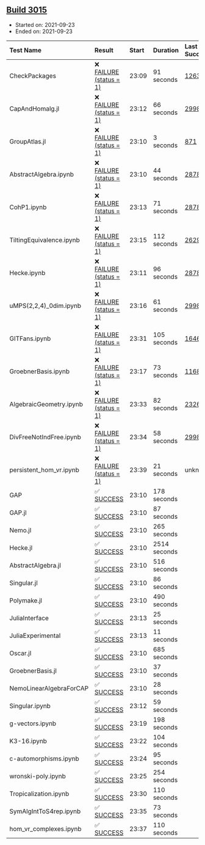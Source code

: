 ## [Build 3015](https://oscarci.mathematik.uni-kl.de/job/oscar-stable/3015/)

* Started on: 2021-09-23
* Ended on: 2021-09-23

| Test Name    | Result | Start | Duration | Last Success | First Failure |
|:-------------|:-------|:------|:---------|:-------------|:--------------|
| CheckPackages | ❌ [FAILURE (status = 1)](https://oscarci.mathematik.uni-kl.de/job/oscar-stable/3015/artifact/logs/build-3015/CheckPackages.log) | 23:09 | 91 seconds | [1263](https://oscarci.mathematik.uni-kl.de/job/oscar-stable/1263/) | [1264](https://oscarci.mathematik.uni-kl.de/job/oscar-stable/1264/) |
| CapAndHomalg.jl | ❌ [FAILURE (status = 1)](https://oscarci.mathematik.uni-kl.de/job/oscar-stable/3015/artifact/logs/build-3015/CapAndHomalg.jl.log) | 23:12 | 66 seconds | [2998](https://oscarci.mathematik.uni-kl.de/job/oscar-stable/2998/) | [2999](https://oscarci.mathematik.uni-kl.de/job/oscar-stable/2999/) |
| GroupAtlas.jl | ❌ [FAILURE (status = 1)](https://oscarci.mathematik.uni-kl.de/job/oscar-stable/3015/artifact/logs/build-3015/GroupAtlas.jl.log) | 23:10 | 3 seconds | [871](https://oscarci.mathematik.uni-kl.de/job/oscar-stable/871/) | [872](https://oscarci.mathematik.uni-kl.de/job/oscar-stable/872/) |
| AbstractAlgebra.ipynb | ❌ [FAILURE (status = 1)](https://oscarci.mathematik.uni-kl.de/job/oscar-stable/3015/artifact/logs/build-3015/AbstractAlgebra.ipynb.log) | 23:10 | 44 seconds | [2878](https://oscarci.mathematik.uni-kl.de/job/oscar-stable/2878/) | [2879](https://oscarci.mathematik.uni-kl.de/job/oscar-stable/2879/) |
| CohP1.ipynb | ❌ [FAILURE (status = 1)](https://oscarci.mathematik.uni-kl.de/job/oscar-stable/3015/artifact/logs/build-3015/CohP1.ipynb.log) | 23:13 | 71 seconds | [2878](https://oscarci.mathematik.uni-kl.de/job/oscar-stable/2878/) | [2879](https://oscarci.mathematik.uni-kl.de/job/oscar-stable/2879/) |
| TiltingEquivalence.ipynb | ❌ [FAILURE (status = 1)](https://oscarci.mathematik.uni-kl.de/job/oscar-stable/3015/artifact/logs/build-3015/TiltingEquivalence.ipynb.log) | 23:15 | 112 seconds | [2629](https://oscarci.mathematik.uni-kl.de/job/oscar-stable/2629/) | [2630](https://oscarci.mathematik.uni-kl.de/job/oscar-stable/2630/) |
| Hecke.ipynb | ❌ [FAILURE (status = 1)](https://oscarci.mathematik.uni-kl.de/job/oscar-stable/3015/artifact/logs/build-3015/Hecke.ipynb.log) | 23:11 | 96 seconds | [2878](https://oscarci.mathematik.uni-kl.de/job/oscar-stable/2878/) | [2879](https://oscarci.mathematik.uni-kl.de/job/oscar-stable/2879/) |
| uMPS(2,2,4)_0dim.ipynb | ❌ [FAILURE (status = 1)](https://oscarci.mathematik.uni-kl.de/job/oscar-stable/3015/artifact/logs/build-3015/uMPS-2-2-4-_0dim.ipynb.log) | 23:16 | 61 seconds | [2998](https://oscarci.mathematik.uni-kl.de/job/oscar-stable/2998/) | [2999](https://oscarci.mathematik.uni-kl.de/job/oscar-stable/2999/) |
| GITFans.ipynb | ❌ [FAILURE (status = 1)](https://oscarci.mathematik.uni-kl.de/job/oscar-stable/3015/artifact/logs/build-3015/GITFans.ipynb.log) | 23:31 | 105 seconds | [1646](https://oscarci.mathematik.uni-kl.de/job/oscar-stable/1646/) | [1647](https://oscarci.mathematik.uni-kl.de/job/oscar-stable/1647/) |
| GroebnerBasis.ipynb | ❌ [FAILURE (status = 1)](https://oscarci.mathematik.uni-kl.de/job/oscar-stable/3015/artifact/logs/build-3015/GroebnerBasis.ipynb.log) | 23:17 | 73 seconds | [1168](https://oscarci.mathematik.uni-kl.de/job/oscar-stable/1168/) | [1169](https://oscarci.mathematik.uni-kl.de/job/oscar-stable/1169/) |
| AlgebraicGeometry.ipynb | ❌ [FAILURE (status = 1)](https://oscarci.mathematik.uni-kl.de/job/oscar-stable/3015/artifact/logs/build-3015/AlgebraicGeometry.ipynb.log) | 23:33 | 82 seconds | [2326](https://oscarci.mathematik.uni-kl.de/job/oscar-stable/2326/) | [2327](https://oscarci.mathematik.uni-kl.de/job/oscar-stable/2327/) |
| DivFreeNotIndFree.ipynb | ❌ [FAILURE (status = 1)](https://oscarci.mathematik.uni-kl.de/job/oscar-stable/3015/artifact/logs/build-3015/DivFreeNotIndFree.ipynb.log) | 23:34 | 58 seconds | [2998](https://oscarci.mathematik.uni-kl.de/job/oscar-stable/2998/) | [2999](https://oscarci.mathematik.uni-kl.de/job/oscar-stable/2999/) |
| persistent_hom_vr.ipynb | ❌ [FAILURE (status = 1)](https://oscarci.mathematik.uni-kl.de/job/oscar-stable/3015/artifact/logs/build-3015/persistent_hom_vr.ipynb.log) | 23:39 | 21 seconds | unknown | unknown |
| GAP | ✅ [SUCCESS](https://oscarci.mathematik.uni-kl.de/job/oscar-stable/3015/artifact/logs/build-3015/GAP.log) | 23:10 | 178 seconds |  |  |
| GAP.jl | ✅ [SUCCESS](https://oscarci.mathematik.uni-kl.de/job/oscar-stable/3015/artifact/logs/build-3015/GAP.jl.log) | 23:10 | 87 seconds |  |  |
| Nemo.jl | ✅ [SUCCESS](https://oscarci.mathematik.uni-kl.de/job/oscar-stable/3015/artifact/logs/build-3015/Nemo.jl.log) | 23:10 | 265 seconds |  |  |
| Hecke.jl | ✅ [SUCCESS](https://oscarci.mathematik.uni-kl.de/job/oscar-stable/3015/artifact/logs/build-3015/Hecke.jl.log) | 23:10 | 2514 seconds |  |  |
| AbstractAlgebra.jl | ✅ [SUCCESS](https://oscarci.mathematik.uni-kl.de/job/oscar-stable/3015/artifact/logs/build-3015/AbstractAlgebra.jl.log) | 23:10 | 516 seconds |  |  |
| Singular.jl | ✅ [SUCCESS](https://oscarci.mathematik.uni-kl.de/job/oscar-stable/3015/artifact/logs/build-3015/Singular.jl.log) | 23:10 | 86 seconds |  |  |
| Polymake.jl | ✅ [SUCCESS](https://oscarci.mathematik.uni-kl.de/job/oscar-stable/3015/artifact/logs/build-3015/Polymake.jl.log) | 23:10 | 490 seconds |  |  |
| JuliaInterface | ✅ [SUCCESS](https://oscarci.mathematik.uni-kl.de/job/oscar-stable/3015/artifact/logs/build-3015/JuliaInterface.log) | 23:13 | 25 seconds |  |  |
| JuliaExperimental | ✅ [SUCCESS](https://oscarci.mathematik.uni-kl.de/job/oscar-stable/3015/artifact/logs/build-3015/JuliaExperimental.log) | 23:13 | 11 seconds |  |  |
| Oscar.jl | ✅ [SUCCESS](https://oscarci.mathematik.uni-kl.de/job/oscar-stable/3015/artifact/logs/build-3015/Oscar.jl.log) | 23:10 | 685 seconds |  |  |
| GroebnerBasis.jl | ✅ [SUCCESS](https://oscarci.mathematik.uni-kl.de/job/oscar-stable/3015/artifact/logs/build-3015/GroebnerBasis.jl.log) | 23:10 | 37 seconds |  |  |
| NemoLinearAlgebraForCAP | ✅ [SUCCESS](https://oscarci.mathematik.uni-kl.de/job/oscar-stable/3015/artifact/logs/build-3015/NemoLinearAlgebraForCAP.log) | 23:10 | 28 seconds |  |  |
| Singular.ipynb | ✅ [SUCCESS](https://oscarci.mathematik.uni-kl.de/job/oscar-stable/3015/artifact/logs/build-3015/Singular.ipynb.log) | 23:12 | 59 seconds |  |  |
| g-vectors.ipynb | ✅ [SUCCESS](https://oscarci.mathematik.uni-kl.de/job/oscar-stable/3015/artifact/logs/build-3015/g-vectors.ipynb.log) | 23:19 | 198 seconds |  |  |
| K3-16.ipynb | ✅ [SUCCESS](https://oscarci.mathematik.uni-kl.de/job/oscar-stable/3015/artifact/logs/build-3015/K3-16.ipynb.log) | 23:22 | 104 seconds |  |  |
| c-automorphisms.ipynb | ✅ [SUCCESS](https://oscarci.mathematik.uni-kl.de/job/oscar-stable/3015/artifact/logs/build-3015/c-automorphisms.ipynb.log) | 23:24 | 95 seconds |  |  |
| wronski-poly.ipynb | ✅ [SUCCESS](https://oscarci.mathematik.uni-kl.de/job/oscar-stable/3015/artifact/logs/build-3015/wronski-poly.ipynb.log) | 23:25 | 254 seconds |  |  |
| Tropicalization.ipynb | ✅ [SUCCESS](https://oscarci.mathematik.uni-kl.de/job/oscar-stable/3015/artifact/logs/build-3015/Tropicalization.ipynb.log) | 23:30 | 110 seconds |  |  |
| SymAlgIntToS4rep.ipynb | ✅ [SUCCESS](https://oscarci.mathematik.uni-kl.de/job/oscar-stable/3015/artifact/logs/build-3015/SymAlgIntToS4rep.ipynb.log) | 23:35 | 73 seconds |  |  |
| hom_vr_complexes.ipynb | ✅ [SUCCESS](https://oscarci.mathematik.uni-kl.de/job/oscar-stable/3015/artifact/logs/build-3015/hom_vr_complexes.ipynb.log) | 23:37 | 110 seconds |  |  |
